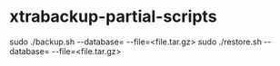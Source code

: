 xtrabackup-partial-scripts
==========================
sudo ./backup.sh --database=<database> --file=<file.tar.gz>
sudo ./restore.sh --database=<database> --file=<file.tar.gz>
